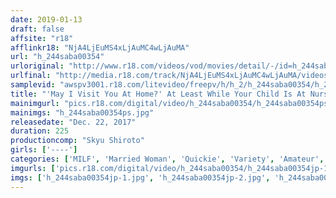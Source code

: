 ```yaml
---
date: 2019-01-13
draft: false
affsite: "r18"
afflinkr18: "NjA4LjEuMS4xLjAuMC4wLjAuMA"
url: "h_244saba00354"
urloriginal: "http://www.r18.com/videos/vod/movies/detail/-/id=h_244saba00354"
urlfinal: "http://media.r18.com/track/NjA4LjEuMS4xLjAuMC4wLjAuMA/videos/vod/movies/detail/-/id=h_244saba00354"
samplevid: "awspv3001.r18.com/litevideo/freepv/h/h_2/h_244saba00354/h_244saba00354_dmb_w.mp4"
title: "'May I Visit You At Home?' At Least While Your Child Is At Nursery School? This Virtuous Wife Was So Thrilled And Happy To Have Sex After Giving Birth That She Pissed Herself Silly And Locked My Dick Down By Crab Locking Me With Her Legs And Demanding Multiple Rounds Of Creampie Sex"
mainimgurl: "pics.r18.com/digital/video/h_244saba00354/h_244saba00354ps.jpg"
mainimgs: "h_244saba00354ps.jpg"
releasedate: "Dec. 22, 2017"
duration: 225
productioncomp: "Skyu Shiroto"
girls: ['----']
categories: ['MILF', 'Married Woman', 'Quickie', 'Variety', 'Amateur', 'Creampie', 'Urination', 'Hi-Def']
imgurls: ['pics.r18.com/digital/video/h_244saba00354/h_244saba00354jp-1.jpg', 'pics.r18.com/digital/video/h_244saba00354/h_244saba00354jp-2.jpg', 'pics.r18.com/digital/video/h_244saba00354/h_244saba00354jp-3.jpg', 'pics.r18.com/digital/video/h_244saba00354/h_244saba00354jp-4.jpg', 'pics.r18.com/digital/video/h_244saba00354/h_244saba00354jp-5.jpg', 'pics.r18.com/digital/video/h_244saba00354/h_244saba00354jp-6.jpg', 'pics.r18.com/digital/video/h_244saba00354/h_244saba00354jp-7.jpg', 'pics.r18.com/digital/video/h_244saba00354/h_244saba00354jp-8.jpg', 'pics.r18.com/digital/video/h_244saba00354/h_244saba00354jp-9.jpg', 'pics.r18.com/digital/video/h_244saba00354/h_244saba00354jp-10.jpg', 'pics.r18.com/digital/video/h_244saba00354/h_244saba00354jp-11.jpg', 'pics.r18.com/digital/video/h_244saba00354/h_244saba00354jp-12.jpg', 'pics.r18.com/digital/video/h_244saba00354/h_244saba00354jp-13.jpg', 'pics.r18.com/digital/video/h_244saba00354/h_244saba00354jp-14.jpg', 'pics.r18.com/digital/video/h_244saba00354/h_244saba00354jp-15.jpg', 'pics.r18.com/digital/video/h_244saba00354/h_244saba00354jp-16.jpg', 'pics.r18.com/digital/video/h_244saba00354/h_244saba00354jp-17.jpg', 'pics.r18.com/digital/video/h_244saba00354/h_244saba00354jp-18.jpg', 'pics.r18.com/digital/video/h_244saba00354/h_244saba00354jp-19.jpg', 'pics.r18.com/digital/video/h_244saba00354/h_244saba00354jp-20.jpg']
imgs: ['h_244saba00354jp-1.jpg', 'h_244saba00354jp-2.jpg', 'h_244saba00354jp-3.jpg', 'h_244saba00354jp-4.jpg', 'h_244saba00354jp-5.jpg', 'h_244saba00354jp-6.jpg', 'h_244saba00354jp-7.jpg', 'h_244saba00354jp-8.jpg', 'h_244saba00354jp-9.jpg', 'h_244saba00354jp-10.jpg', 'h_244saba00354jp-11.jpg', 'h_244saba00354jp-12.jpg', 'h_244saba00354jp-13.jpg', 'h_244saba00354jp-14.jpg', 'h_244saba00354jp-15.jpg', 'h_244saba00354jp-16.jpg', 'h_244saba00354jp-17.jpg', 'h_244saba00354jp-18.jpg', 'h_244saba00354jp-19.jpg', 'h_244saba00354jp-20.jpg']
---
```

